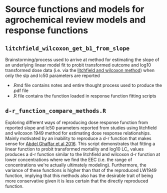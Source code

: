 # Source functions and models for agrochemical review models and response functions  

## `litchfield_wilcoxon_get_b1_from_slope`  
Brainstorming/process used to arrive at method for estimating the slope of an underlying linear model fit to probit transformed outcome and log10 transformed dose data (i.e. via the [litchfield and wilcoxon method](http://jpet.aspetjournals.org/content/96/2/99)) when only the slp and lc50 parameters are reported  
+ .Rmd file contains notes and entire thought process used to produce the .pdf file
+ .R file contains the function loaded in response function fitting scripts  

## `d-r_function_compare_methods.R` 
Exploring different ways of reproducing dose response function from reported slope and lc50 parameters reported from studies using litchfield and wilcoxon 1949 method for estimating dose response relationships. Mainly motivated by an inability to reproduce a d-r function that makes sense for [Abdel Ghaffar et al 2016](http://www.bioone.org/doi/abs/10.4002/040.059.0201). This script demonstrates that fitting a linear function to probit transformed mortality and log10 LC_ values produces a d-r function similar to the litchfield and wilcoxon d-r function at lower concentrations where we find the EEC (i.e. the range of concentrations we're actually ultimately modeling). Furthermore, the variance of these functions is higher than that of the reproduced LW1949 function, implying that this methods also has the desirable trait of being more conservative given it is less certain that the directly reproduced function.